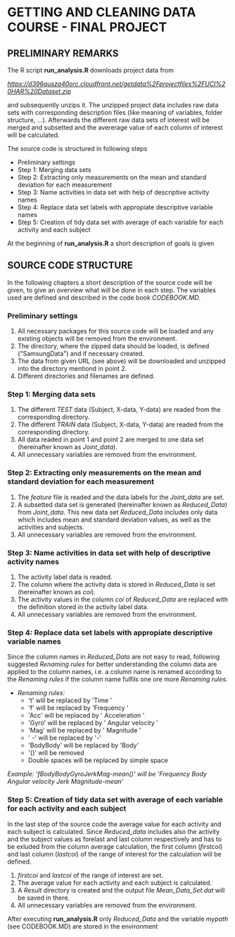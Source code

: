 # GETTING AND CLEANING DATA COURSE - FINAL PROJECT

## PRELIMINARY REMARKS
The R script **run_analysis.R** downloads project data from

*https://d396qusza40orc.cloudfront.net/getdata%2Fprojectfiles%2FUCI%20HAR%20Dataset.zip*

and subsequently unzips it. The unzipped project data includes raw data sets with corresponding description files (like meaning of variables, folder structure, ...). Afterwards the different raw data sets of interest will be merged and subsetted and the avererage value of each column of interest will be calculated.

The source code is structured in following steps

* Preliminary settings
* Step 1: Merging data sets
* Step 2: Extracting only measurements on the mean and standard deviation for each measurement
* Step 3: Name activities in data set with help of descriptive activity names
* Step 4: Replace data set labels with appropiate descriptive variable names
* Step 5: Creation of tidy data set with average of each variable for each activity and each subject

At the beginning of **run_analysis.R** a short description of goals is given

## SOURCE CODE STRUCTURE

In the following chapters a short description of the source code will be given, to give an overview what will be done in each step. The variables used are defined and described in the code book *CODEBOOK.MD*. 

### Preliminary settings

1. All necessary packages for this source code will be loaded and any existing objects will be removed from the environment.
2. The directory, where the zipped data should be loaded, is defined ("SamsungData") and if necessary created.
3. The data from given URL (see above) will be downloaded and unzipped into the directory mentiond in point 2.
4. Different directories and filenames are defined.

### Step 1: Merging data sets

1. The different *TEST* data (Subject, X-data, Y-data) are readed from the corresponding directory.
2. The different *TRAIN* data (Subject, X-data, Y-data) are readed from the corresponding directory.
3. All data readed in point 1 and point 2 are merged to one data set (hereinafter known as *Joint_data*).
4. All unnecessary variables are removed from the environment.

### Step 2: Extracting only measurements on the mean and standard deviation for each measurement

1. The *feature* file is readed and the data labels for the *Joint_data* are set.
2. A subsetted data set is generated (hereinafter known as *Reduced_Data*) from *Joint_data*. This new data set *Reduced_Data* includes only data which includes mean and standard deviation values, as well as the activities and subjects.
3. All unnecessary variables are removed from the environment.

### Step 3: Name activities in data set with help of descriptive activity names

1. The activity label data is readed.
2. The column where the activity data is stored in *Reduced_Data* is set (hereinafter known as *coi*).
3. The activity values in the column *coi* of *Reduced_Data* are replaced with the definition stored in the activity label data.
4. All unnecessary variables are removed from the environment.

### Step 4: Replace data set labels with appropiate descriptive variable names
Since the column names in *Reduced_Data* are not easy to read, following suggested *Renaming rules* for better understanding the column data are applied to the column names, i.e. a column name is renamed according to the *Renaming rules* if the column name fulfils one ore more *Renaming rules*.

* *Renaming rules:* 
  + 't' will be replaced by 'Time '
  + 'f' will be replaced by 'Frequency '
  + 'Acc' will be replaced by ' Acceleration ' 
  + 'Gyro' will be replaced by ' Angular velocity '
  + 'Mag' will be replaced by ' Magnitude '
  + ' -' will be replaced by '-'
  + 'BodyBody' will be replaced by 'Body'
  + '()' will be removed
  + Double spaces will be replaced by simple space

*Example:
'fBodyBodyGyroJerkMag-mean()' will be 'Frequency Body Angular velocity Jerk Magnitude-mean'*

### Step 5: Creation of tidy data set with average of each variable for each activity and each subject
In the last step of the source code the average value for each activity and each subject is calculated. Since *Reduced_data* includes also the activity and the subject values as forelast and last column respectively and has to be exluded from the column average calculation, the first column (*firstcoi*) and last column (*lastcoi*) of the range of interest for the calculation will be defined.

1. *firstcoi* and *lastcoi* of the range of interest are set.
2. The average value for each activity and each subject is calculated.
3. A *Result* directory is created and the output file *Mean_Data_Set.dat* will be saved in there.
4. All unnecessary variables are removed from the environment.

After executing **run_analysis.R** only *Reduced_Data* and the variable *mypath* (see CODEBOOK.MD) are stored in the environment
